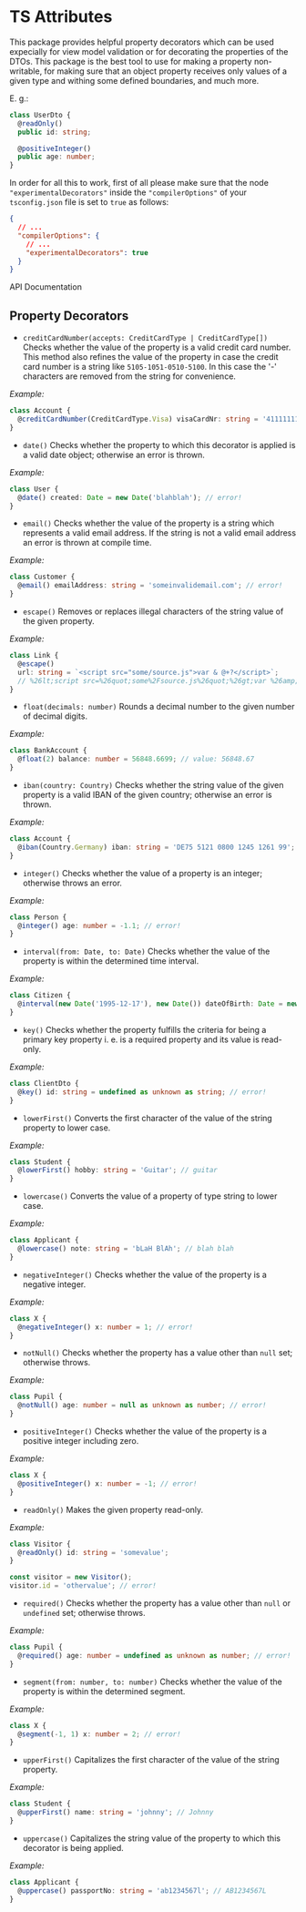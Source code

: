 # TS Attributes

This package provides helpful property decorators which can be used expecially for view model validation or for decorating the properties of the DTOs. This package is the best tool to use for making a property non-writable, for making sure that an object property receives only values of a given type and withing some defined boundaries, and much more.

E. g.:

```typescript
class UserDto {
  @readOnly()
  public id: string;

  @positiveInteger()
  public age: number;
}
```

In order for all this to work, first of all please make sure that the node `"experimentalDecorators"` inside the `"compilerOptions"` of your `tsconfig.json` file is set to `true` as follows:

```json
{
  // ...
  "compilerOptions": {
    // ...
    "experimentalDecorators": true   
  }
}
```

API Documentation

## Property Decorators

- `creditCardNumber(accepts: CreditCardType | CreditCardType[])` Checks whether the value of the property is a valid credit card number. This method also refines the value of the property in case the credit card number is a string like `5105-1051-0510-5100`. In this case the '-' characters are removed from the string for convenience.

_Example:_
```typescript
class Account {
  @creditCardNumber(CreditCardType.Visa) visaCardNr: string = '4111111111111111'; // correct!
}
```

- `date()` Checks whether the property to which this decorator is applied is a valid date object; otherwise an error is thrown.

_Example:_
```typescript
class User {
  @date() created: Date = new Date('blahblah'); // error!
}
```

- `email()` Checks whether the value of the property is a string which represents a valid email address. If the string is not a valid email address an error is thrown at compile time.

_Example:_
```typescript
class Customer {
  @email() emailAddress: string = 'someinvalidemail.com'; // error!
}
```

- `escape()` Removes or replaces illegal characters of the string value of the given property.

_Example:_
```typescript
class Link {
  @escape()
  url: string = `<script src="some/source.js">var & @+?</script>`;
  // %26lt;script src=%26quot;some%2Fsource.js%26quot;%26gt;var %26amp; @%2B%3F%26lt;%2Fscript%26gt;
}
```

- `float(decimals: number)` Rounds a decimal number to the given number of decimal digits.

_Example:_
```typescript
class BankAccount {
  @float(2) balance: number = 56848.6699; // value: 56848.67
}
```

- `iban(country: Country)` Checks whether the string value of the given property is a valid IBAN of the given country; otherwise an error is thrown.

_Example:_
```typescript
class Account {
  @iban(Country.Germany) iban: string = 'DE75 5121 0800 1245 1261 99'; // correct!
}
```

- `integer()` Checks whether the value of a property is an integer; otherwise throws an error.

_Example:_
```typescript
class Person {
  @integer() age: number = -1.1; // error!
}
```

- `interval(from: Date, to: Date)` Checks whether the value of the property is within the determined time interval.

_Example:_
```typescript
class Citizen {
  @interval(new Date('1995-12-17'), new Date()) dateOfBirth: Date = new Date('1991-12-17'); // error!
}
```

- `key()` Checks whether the property fulfills the criteria for being a primary key property i. e. is a required property and its value is read-only.

_Example:_
```typescript
class ClientDto {
  @key() id: string = undefined as unknown as string; // error!
}
```

- `lowerFirst()` Converts the first character of the value of the string property to lower case.

_Example:_
```typescript
class Student {
  @lowerFirst() hobby: string = 'Guitar'; // guitar
}
```

- `lowercase()` Converts the value of a property of type string to lower case.

_Example:_
```typescript
class Applicant {
  @lowercase() note: string = 'bLaH BlAh'; // blah blah
}
```

- `negativeInteger()` Checks whether the value of the property is a negative integer.

_Example:_
```typescript
class X {
  @negativeInteger() x: number = 1; // error!
}
```

- `notNull()` Checks whether the property has a value other than `null` set; otherwise throws.

_Example:_
```typescript
class Pupil {
  @notNull() age: number = null as unknown as number; // error!
}
```

- `positiveInteger()` Checks whether the value of the property is a positive integer including zero.

_Example:_
```typescript
class X {
  @positiveInteger() x: number = -1; // error!
}
```

- `readOnly()` Makes the given property read-only.

_Example:_
```typescript
class Visitor {
  @readOnly() id: string = 'somevalue';
}

const visitor = new Visitor();
visitor.id = 'othervalue'; // error!
```

- `required()` Checks whether the property has a value other than `null` or `undefined` set; otherwise throws.

_Example:_
```typescript
class Pupil {
  @required() age: number = undefined as unknown as number; // error!
}
```

- `segment(from: number, to: number)` Checks whether the value of the property is within the determined segment.

_Example:_
```typescript
class X {
  @segment(-1, 1) x: number = 2; // error!
}
```

- `upperFirst()` Capitalizes the first character of the value of the string property.

_Example:_
```typescript
class Student {
  @upperFirst() name: string = 'johnny'; // Johnny
}
```

- `uppercase()` Capitalizes the string value of the property to which this decorator is being applied.

_Example:_
```typescript
class Applicant {
  @uppercase() passportNo: string = 'ab1234567l'; // AB1234567L
}
```